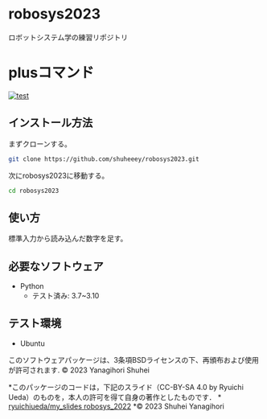 # robosys2023
ロボットシステム学の練習リポジトリ

# plusコマンド
[![test](https://github.com/shuheeey/robosys2023/actions/workflows/test.yml/badge.svg)](https://github.com/shuheeey/robosys2023/actions/workflows/test.yml)

## インストール方法
まずクローンする。
```bash
git clone https://github.com/shuheeey/robosys2023.git
```
次にrobosys2023に移動する。
```bash
cd robosys2023
```

## 使い方
標準入力から読み込んだ数字を足す。

## 必要なソフトウェア
* Python
  * テスト済み: 3.7~3.10

## テスト環境
* Ubuntu


このソフトウェアパッケージは、3条項BSDライセンスの下、再頒布および使用が許可されます.
© 2023 Yanagihori Shuhei

*このパッケージのコードは，下記のスライド（CC-BY-SA 4.0 by Ryuichi Ueda）のものを，本人の許可を得て自身の著作としたものです．
      * [ryuichiueda/my_slides robosys_2022](https://github.com/ryuichiueda/my_slides/tree/master/robosys_2022)
*© 2023 Shuhei Yanagihori

